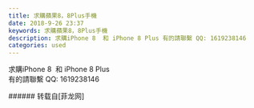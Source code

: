 ```yaml
---
title: 求購蘋果8，8Plus手機
date: 2018-9-26 23:37
keywords: 求購蘋果8，8Plus手機
description: 求購iPhone 8  和 iPhone 8 Plus 有的請聯繫 QQ: 1619238146
categories: used
---
```

<td class="t_f" id="postmessage_1886003">

求購iPhone 8  和 iPhone 8 Plus <br/>
有的請聯繫 QQ: 1619238146<br/>
</td>
###### 转载自[菲龙网]